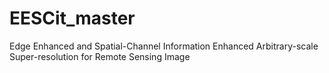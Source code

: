 # EESCit_master
Edge Enhanced and Spatial-Channel Information Enhanced Arbitrary-scale Super-resolution for Remote Sensing Image

